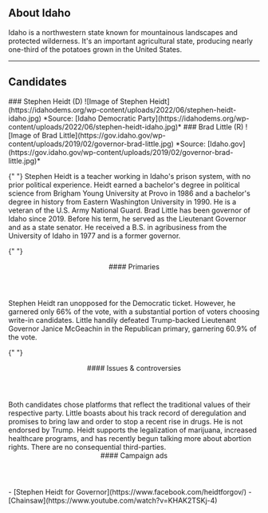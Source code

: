 ## About Idaho

Idaho is a northwestern state known for mountainous landscapes and protected wilderness. It's an important agricultural state, producing nearly one-third of the potatoes grown in the United States.

---

## Candidates

<Grid>
  <Box>
    ### Stephen Heidt (D)
    ![Image of Stephen Heidt](https://idahodems.org/wp-content/uploads/2022/06/stephen-heidt-idaho.jpg)
    *Source: [Idaho Democratic Party](https://idahodems.org/wp-content/uploads/2022/06/stephen-heidt-idaho.jpg)*
  </Box>
  <Box>
    ### Brad Little (R)
    ![Image of Brad Little](https://gov.idaho.gov/wp-content/uploads/2019/02/governor-brad-little.jpg)
    *Source: [Idaho.gov](https://gov.idaho.gov/wp-content/uploads/2019/02/governor-brad-little.jpg)*
  </Box>

{" "}
<Box>
  Stephen Heidt is a teacher working in Idaho's prison system, with no prior
  political experience. Heidt earned a bachelor's degree in political science
  from Brigham Young University at Provo in 1986 and a bachelor's degree in
  history from Eastern Washington University in 1990. He is a veteran of the
  U.S. Army National Guard.
</Box>
<Box>
  Brad Little has been governor of Idaho since 2019. Before his term, he served
  as the Lieutenant Governor and as a state senator. He received a B.S. in
  agribusiness from the University of Idaho in 1977 and is a former governor.
</Box>

{" "}
<Header>#### Primaries</Header>
<Box>
  Stephen Heidt ran unopposed for the Democratic ticket. However, he garnered
  only 66% of the vote, with a substantial portion of voters choosing write-in
  candidates.
</Box>
<Box>Little handily defeated Trump-backed Lieutenant Governor Janice McGeachin in the Republican primary, garnering 60.9% of the vote.</Box>

{" "}
<Header>#### Issues & controversies</Header>

  <WideBox>
    Both candidates chose platforms that reflect the traditional values of their respective party. Little boasts about his track record of deregulation and promises to bring law and order to stop a recent rise in drugs. He is not endorsed by Trump. Heidt supports the legalization of marijuana, increased healthcare programs, and has recently begun talking more about abortion rights. There are no consequential third-parties.
  </WideBox>
 
  <Header>
    #### Campaign ads
  </Header>
  <Box>
    - [Stephen Heidt for Governor](https://www.facebook.com/heidtforgov/)
  </Box>
  <Box>
    - [Chainsaw](https://www.youtube.com/watch?v=KHAK2TSKj-4)
  </Box>
</Grid>
